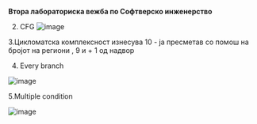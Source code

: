 **Втора лабораториска вежба по Софтверско инженерство**

2. CFG
   ![image](https://github.com/ivanov1332/SI_2024_lab2_223130/assets/164433534/b1915c3d-1939-4540-902d-61668a364c42)
   
3.Цикломатска комплексност изнесува 10 - ја пресметав со помош на бројот на региони , 9 и + 1 од надвор

4. Every branch 

![image](https://github.com/ivanov1332/SI_2024_lab2_223130/assets/164433534/6541b530-68ab-4f49-8ccb-d8d1376b0d96)

5.Multiple condition

![image](https://github.com/ivanov1332/SI_2024_lab2_223130/assets/164433534/5119ea3f-5451-48da-b1ca-661a1e3ee759)

